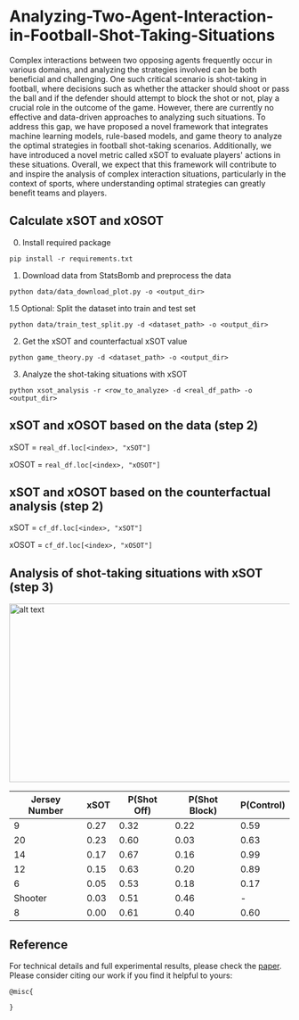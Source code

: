 # Analyzing-Two-Agent-Interaction-in-Football-Shot-Taking-Situations
Complex interactions between two opposing agents frequently occur in various domains, and analyzing the strategies involved can be both beneficial and challenging. One such critical scenario is shot-taking in football, where decisions such as whether the attacker should shoot or pass the ball and if the defender should attempt to block the shot or not, play a crucial role in the outcome of the game. However, there are currently no effective and data-driven approaches to analyzing such situations. To address this gap, we have proposed a novel framework that integrates machine learning models, rule-based models, and game theory to analyze the optimal strategies in football shot-taking scenarios. Additionally, we have introduced a novel metric called xSOT to evaluate players' actions in these situations. Overall, we expect that this framework will contribute to and inspire the analysis of complex interaction situations, particularly in the context of sports, where understanding optimal strategies can greatly benefit teams and players.

## Calculate xSOT and xOSOT 
0. Install required package
```
pip install -r requirements.txt
```
1. Download data from StatsBomb and preprocess the data
```
python data/data_download_plot.py -o <output_dir>
```
1.5 Optional: Split the dataset into train and test set
```
python data/train_test_split.py -d <dataset_path> -o <output_dir>
```
2. Get the xSOT and counterfactual xSOT value
```
python game_theory.py -d <dataset_path> -o <output_dir>
```
3. Analyze the shot-taking situations with xSOT
```
python xsot_analysis -r <row_to_analyze> -d <real_df_path> -o <output_dir>
```

## xSOT and xOSOT based on the data (step 2)

  xSOT = `real_df.loc[<index>, "xSOT"] `
  
  xOSOT = `real_df.loc[<index>, "xOSOT"]`
## xSOT and xOSOT based on the counterfactual analysis (step 2)

  xSOT = `cf_df.loc[<index>, "xSOT"]`
  
  xOSOT = `cf_df.loc[<index>, "xOSOT"]`

## Analysis of shot-taking situations with xSOT (step 3)
<img src="https://github.com/calvinyeungck/Analyzing-Two-Agent-Interaction-in-Football-Shot-Taking-Situations/blob/main/analysis/testing_plot_21.png" alt="alt text" width="558.8" height="320">

| Jersey Number | xSOT | P(Shot Off) | P(Shot Block) | P(Control) |
|---------------|------|-------------|---------------|------------|
| 9             | 0.27 | 0.32        | 0.22          | 0.59       |
| 20            | 0.23 | 0.60        | 0.03          | 0.63       |
| 14            | 0.17 | 0.67        | 0.16          | 0.99       |
| 12            | 0.15 | 0.63        | 0.20          | 0.89       |
| 6             | 0.05 | 0.53        | 0.18          | 0.17       |
| Shooter       | 0.03 | 0.51        | 0.46          | -          |
| 8             | 0.00 | 0.61        | 0.40          | 0.60       |


## Reference
For technical details and full experimental results, please check the [paper](https://arxiv.org/abs/). Please consider citing our work if you find it helpful to yours:

```
@misc{

}
```
